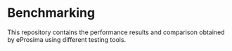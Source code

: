 # Benchmarking
This repository contains the performance results and comparison obtained by eProsima using different testing tools.